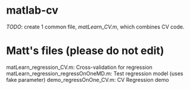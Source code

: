 matlab-cv
=========
*TODO*: create 1 common file, _matLearn_CV.m_, which combines CV code.


# Matt's files (please do not edit)
matLearn_regression_CV.m: Cross-validation for regression
matLearn_regression_regressOnOneMD.m: Test regression model (uses fake parameter)
demo_regressOnOne_CV.m: CV Regression demo

